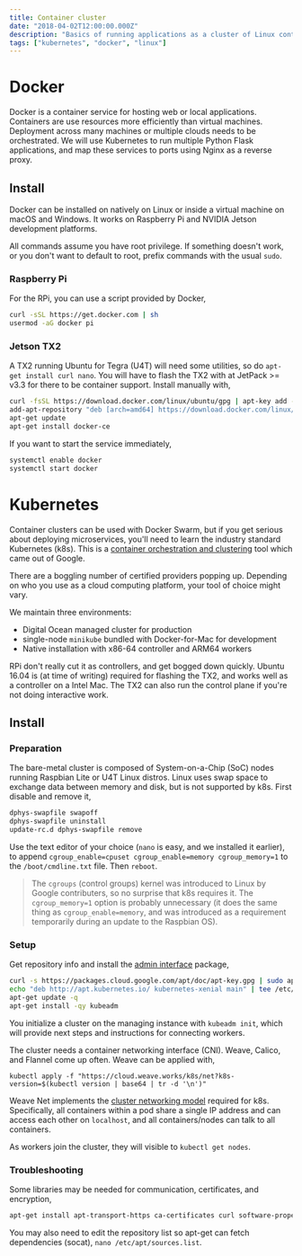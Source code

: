 ```yaml
---
title: Container cluster
date: "2018-04-02T12:00:00.000Z"
description: "Basics of running applications as a cluster of Linux containers."
tags: ["kubernetes", "docker", "linux"]
---
```


# Docker 

Docker is a container service for hosting web or local applications. Containers are use resources more efficiently than virtual machines. Deployment across many machines or multiple clouds needs to be orchestrated. We will use Kubernetes to run multiple Python Flask applications, and map these services to ports using Nginx as a reverse proxy.

## Install

Docker can be installed on natively on Linux or inside a virtual machine on macOS and Windows. It works on Raspberry Pi and NVIDIA Jetson development platforms. 

All commands assume you have root privilege. 
If something doesn't work, or you don't want to default to root, prefix commands with the usual `sudo`. 



### Raspberry Pi

For the RPi, you can use a script provided by Docker,  

```bash
curl -sSL https://get.docker.com | sh
usermod -aG docker pi
```



### Jetson TX2

A TX2 running Ubuntu for Tegra (U4T) will need some utilities, so do `apt-get install curl nano`. 
You will have to flash the TX2 with at JetPack >= v3.3 for there to be container support. Install manually with, 

```bash
curl -fsSL https://download.docker.com/linux/ubuntu/gpg | apt-key add -
add-apt-repository "deb [arch=amd64] https://download.docker.com/linux/ubuntu $(lsb_release -cs) stable"
apt-get update
apt-get install docker-ce
```

If you want to start the service immediately, 

```bash
systemctl enable docker
systemctl start docker
```



# Kubernetes

Container clusters can be used with Docker Swarm, but if you get serious about deploying microservices, you'll need to learn the industry standard Kubernetes (k8s). This is a [container orchestration and clustering](https://youtu.be/v77FFbQwC6E) tool which came out of Google. 

There are a boggling number of certified providers popping up. Depending on who you use as a cloud computing platform, your tool of choice might vary. 

We maintain three environments:

* Digital Ocean managed cluster for production
* single-node `minikube`  bundled with Docker-for-Mac for development
* Native installation with x86-64 controller and ARM64 workers 

RPi don't really cut it as controllers, and get bogged down quickly. Ubuntu 16.04 is (at time of writing) required for flashing the TX2, and works well as a controller on a Intel Mac. The TX2 can also run the control plane if you're not doing interactive work.




## Install

### Preparation

The bare-metal cluster is composed of System-on-a-Chip (SoC) nodes running Raspbian Lite or U4T Linux distros. Linux uses swap space to exchange data between memory and disk, but is not supported by k8s. First disable and remove it,

```bash
dphys-swapfile swapoff
dphys-swapfile uninstall
update-rc.d dphys-swapfile remove
```

Use the text editor of your choice (`nano` is easy, and we installed it earlier), to append `cgroup_enable=cpuset cgroup_enable=memory cgroup_memory=1` to the `/boot/cmdline.txt` file. Then `reboot`. 

> The `cgroups` (control groups) kernel was introduced to Linux by Google contributers, so no surprise that k8s requires it. The `cgroup_memory=1` option is probably unnecessary (it does the same thing as `cgroup_enable=memory`, and was introduced as a requirement temporarily during an update to the Raspbian OS).

### Setup

Get repository info and install the [admin interface](https://kubernetes.io/docs/setup/independent/create-cluster-kubeadm/) package,    

```bash
curl -s https://packages.cloud.google.com/apt/doc/apt-key.gpg | sudo apt-key add -
echo "deb http://apt.kubernetes.io/ kubernetes-xenial main" | tee /etc/apt/sources.list.d/kubernetes.list
apt-get update -q
apt-get install -qy kubeadm
```

You initialize a cluster on the managing instance with `kubeadm init`, which will provide next steps and instructions for connecting workers.

The cluster needs a container networking interface (CNI). Weave, Calico, and Flannel come up often. Weave can be applied with, 

```
kubectl apply -f "https://cloud.weave.works/k8s/net?k8s-version=$(kubectl version | base64 | tr -d '\n')"
```

Weave Net implements the [cluster networking model](https://kubernetes.io/docs/concepts/cluster-administration/networking/) required for k8s. Specifically, all containers within a pod share a single IP address and can access each other on `localhost`, and all containers/nodes can talk to all containers. 

As workers join the cluster, they will visible to `kubectl get nodes`.  

### Troubleshooting

Some libraries may be needed for communication, certificates, and encryption,

```bash
apt-get install apt-transport-https ca-certificates curl software-properties-common
```

You may also need to edit the repository list so apt-get can fetch dependencies (socat), `nano /etc/apt/sources.list`.

